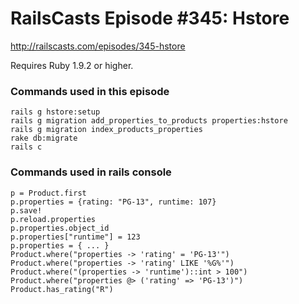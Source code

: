 # RailsCasts Episode #345: Hstore

http://railscasts.com/episodes/345-hstore

Requires Ruby 1.9.2 or higher.

### Commands used in this episode

```
rails g hstore:setup
rails g migration add_properties_to_products properties:hstore
rails g migration index_products_properties
rake db:migrate
rails c
```

### Commands used in rails console

```
p = Product.first
p.properties = {rating: "PG-13", runtime: 107}
p.save!
p.reload.properties
p.properties.object_id
p.properties["runtime"] = 123
p.properties = { ... }
Product.where("properties -> 'rating' = 'PG-13'")
Product.where("properties -> 'rating' LIKE '%G%'")
Product.where("(properties -> 'runtime')::int > 100")
Product.where("properties @> ('rating' => 'PG-13')")
Product.has_rating("R")
```
